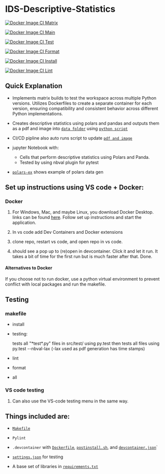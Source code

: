 # IDS-Descriptive-Statistics 

[![Docker Image CI Matrix](https://github.com/Nathan-Bush46/IDS706-Matrix-Build/actions/workflows/matrix_test.yml/badge.svg)](https://github.com/Nathan-Bush46/IDS706-Matrix-Build/actions/workflows/matrix_test.yml)


[![Docker Image CI Main](https://github.com/Nathan-Bush46/IDS706-Matrix-Build/actions/workflows/main.yml/badge.svg)](https://github.com/Nathan-Bush46/IDS706-Matrix-Build/actions/workflows/main.yml)

[![Docker Image CI Test](https://github.com/Nathan-Bush46/IDS706-Matrix-Build/actions/workflows/test.yml/badge.svg)](https://github.com/Nathan-Bush46/IDS706-Matrix-Build/actions/workflows/test.yml)

[![Docker Image CI Format](https://github.com/Nathan-Bush46/IDS706-Matrix-Build/actions/workflows/format.yml/badge.svg)](https://github.com/Nathan-Bush46/IDS706-Matrix-Build/actions/workflows/format.yml)

[![Docker Image CI Install](https://github.com/Nathan-Bush46/IDS706-Matrix-Build/actions/workflows/install.yml/badge.svg)](https://github.com/Nathan-Bush46/IDS706-Matrix-Build/actions/workflows/install.yml)

[![Docker Image CI Lint](https://github.com/Nathan-Bush46/IDS706-Matrix-Build/actions/workflows/lint.yml/badge.svg)](https://github.com/Nathan-Bush46/IDS706-Matrix-Build/actions/workflows/lint.yml)


## Quick Explanation

* Implements matrix builds to test the workspace across multiple Python versions. Utilizes Dockerfiles to create a separate container for each version, ensuring compatibility and consistent behavior across different Python implementations.

* Creates descriptive statistics using polars and pandas and outputs them as a pdf and image into [`data folder`](./src/main_workspace/outputs) using [`python script`](./src/main_workspace/stats_pdf.py)
* CI/CD pipline also auto runs script to update [`pdf and image`](./src/main_workspace/outputs)

* jupyter Notebook with: 
    * Cells that perform descriptive statistics using Polars and Panda.
    * Tested by using nbval plugin for pytest
 
* [`polars-ex`](src/main_workspace/polars_example.py) shows example of polars data gen

## Set up instructions using VS code + Docker: 
### Docker
1. For Windows, Mac, and maybe Linux, you download Docker Desktop. links can be found [here](https://docs.docker.com/engine/install/). Follow set up instructions and start the application.

2. In vs code add Dev Containers and Docker extensions 

3. clone repo, restart vs code, and open repo in vs code.

4. should see a pop up to (re)open in devcontainer. Click it and let it run. It takes a bit of time for the first run but is much faster after that. Done.

#### Alternatives to Docker
If you choose not to run docker, use a python virtual environment to prevent conflict with local packages and run the makefile.
 
## Testing

### makefile  
* install

* testing:

    tests all "\*test\*.py" files in src/test/ using py.test then tests all files using py.test --nbval-lax (-lax used as pdf generation has time stamps)

* lint

* format

* all 

### VS code testing  
1. Can also use the VS-code testing menu in the same way.

## Things included are:

* [`Makefile`](Makefile)

* `Pylint`

* `.devcontainer` with [`Dockerfile`](/.devcontainer/Dockerfile), [`postinstall.sh`](/.devcontainer/postinstall.sh), and [`devcontainer.json`](/.devcontainer/devcontainer.json)`

*  [`settings.json`](.vscode/settings.json) for testing

*  A base set of libraries in [`requirements.txt`](requirements.txt)
